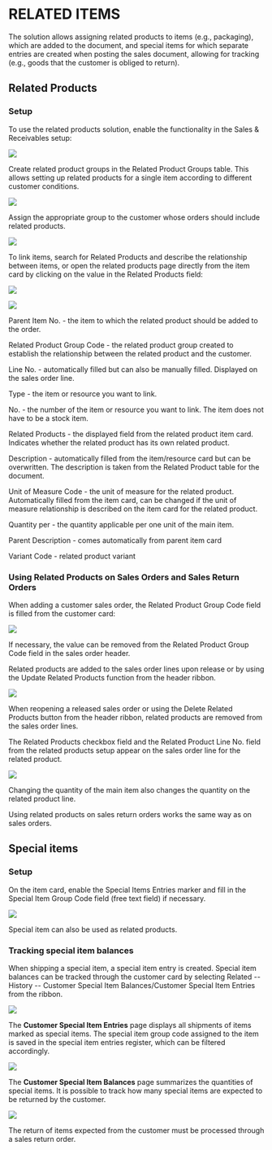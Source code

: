 # RELATED ITEMS

The solution allows assigning related products to items (e.g., packaging), which are added to the document, and special items for which separate entries are created when posting the sales document, allowing for tracking (e.g., goods that the customer is obliged to return).

## Related Products

### Setup

To use the related products solution, enable the functionality in the Sales & Receivables setup:

![][1]

Create related product groups in the Related Product Groups table. This allows setting up related products for a single item according to different customer conditions.

![][2]

Assign the appropriate group to the customer whose orders should include related products.

![][3]

To link items, search for Related Products and describe the relationship between items, or open the related products page directly from the item card by clicking on the value in the Related Products field:

![][4]

![][5]

Parent Item No. - the item to which the related product should be added to the order.

Related Product Group Code - the related product group created to establish the relationship between the related product and the customer.

Line No. - automatically filled but can also be manually filled. Displayed on the sales order line.

Type - the item or resource you want to link.

No. - the number of the item or resource you want to link. The item does not have to be a stock item.

Related Products - the displayed field from the related product item card. Indicates whether the related product has its own related product.

Description - automatically filled from the item/resource card but can be overwritten. The description is taken from the Related Product table for the document.

Unit of Measure Code - the unit of measure for the related product. Automatically filled from the item card, can be changed if the unit of measure relationship is described on the item card for the related product.

Quantity per - the quantity applicable per one unit of the main item.

Parent Description - comes automatically from parent item card

Variant Code - related product variant

### Using Related Products on Sales Orders and Sales Return Orders

When adding a customer sales order, the Related Product Group Code field is filled from the customer card:

![][6]

If necessary, the value can be removed from the Related Product Group Code field in the sales order header.

Related products are added to the sales order lines upon release or by using the Update Related Products function from the header ribbon.

![][7]

When reopening a released sales order or using the Delete Related Products button from the header ribbon, related products are removed from the sales order lines.

The Related Products checkbox field and the Related Product Line No. field from the related products setup appear on the sales order line for the related product.

![][8]

Changing the quantity of the main item also changes the quantity on the related product line.

Using related products on sales return orders works the same way as on sales orders.

## Special items

### Setup

On the item card, enable the Special Items Entries marker and fill in the Special Item Group Code field (free text field) if necessary.

![][9]

Special item can also be used as related products.

### Tracking special item balances

When shipping a special item, a special item entry is created. Special item balances can be tracked through the customer card by selecting Related -- History -- Customer Special Item Balances/Customer Special Item Entries from the ribbon.

![][10]

The **Customer Special Item Entries** page displays all shipments of items marked as special items. The special item group code assigned to the item is saved in the special item entries register, which can be filtered accordingly.

![][11]

The **Customer Special Item Balances** page summarizes the quantities of special items. It is possible to track how many special items are expected to be returned by the customer.

![][12]

The return of items expected from the customer must be processed through a sales return order.

  [1]: ./media/image1eng.png
  [2]: ./media/image2eng.png
  [3]: ./media/image3eng.png
  [4]: ./media/image4eng.png
  [5]: ./media/image5eng.png
  [6]: ./media/image6eng.png
  [7]: ./media/image7eng.png
  [8]: ./media/image8eng.png
  [9]: ./media/image9eng.png
  [10]: ./media/image10eng.png
  [11]: ./media/image11eng.png
  [12]: ./media/image12eng.png
